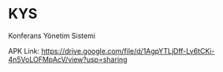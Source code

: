 # KYS
Konferans Yönetim Sistemi

APK Link:
https://drive.google.com/file/d/1AgpYTLjDff-Lv6tCKi-4n5VoLOFMpAcV/view?usp=sharing

